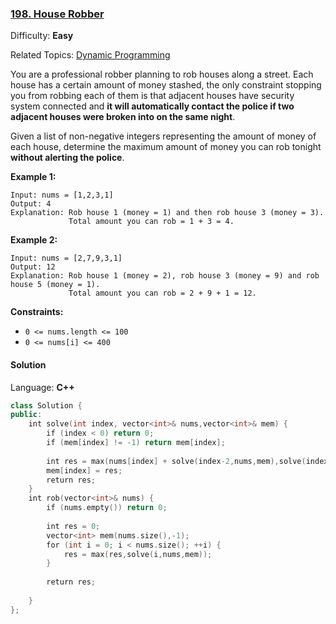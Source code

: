### [198\. House Robber](https://leetcode.com/problems/house-robber/)

Difficulty: **Easy**  

Related Topics: [Dynamic Programming](https://leetcode.com/tag/dynamic-programming/)


You are a professional robber planning to rob houses along a street. Each house has a certain amount of money stashed, the only constraint stopping you from robbing each of them is that adjacent houses have security system connected and **it will automatically contact the police if two adjacent houses were broken into on the same night**.

Given a list of non-negative integers representing the amount of money of each house, determine the maximum amount of money you can rob tonight **without alerting the police**.

**Example 1:**

```
Input: nums = [1,2,3,1]
Output: 4
Explanation: Rob house 1 (money = 1) and then rob house 3 (money = 3).
             Total amount you can rob = 1 + 3 = 4.
```

**Example 2:**

```
Input: nums = [2,7,9,3,1]
Output: 12
Explanation: Rob house 1 (money = 2), rob house 3 (money = 9) and rob house 5 (money = 1).
             Total amount you can rob = 2 + 9 + 1 = 12.
```

**Constraints:**

*   `0 <= nums.length <= 100`
*   `0 <= nums[i] <= 400`


#### Solution

Language: **C++**

```c++
class Solution {
public:
    int solve(int index, vector<int>& nums,vector<int>& mem) {
        if (index < 0) return 0;
        if (mem[index] != -1) return mem[index];
​
        int res = max(nums[index] + solve(index-2,nums,mem),solve(index-1,nums,mem));
        mem[index] = res;
        return res;
    }
    int rob(vector<int>& nums) {
        if (nums.empty()) return 0;
        
        int res = 0;
        vector<int> mem(nums.size(),-1);
        for (int i = 0; i < nums.size(); ++i) {
            res = max(res,solve(i,nums,mem));
        }
        
        return res;
        
    }
};
```